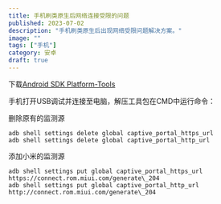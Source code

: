 ```yaml
---
title: 手机刷类原生后网络连接受限的问题
published: 2023-07-02
description: "手机刷类原生后出现网络受限问题解决方案。"
image: ""
tags: ["手机"]
category: 安卓
draft: true
---
```

下载[Android SDK Platform-Tools](https://developer.android.google.cn/tools/releases/platform-tools?hl=zh-cn)

手机打开USB调试并连接至电脑，解压工具包在CMD中运行命令：

删除原有的监测源
```
adb shell settings delete global captive_portal_https_url
adb shell settings delete global captive_portal_http_url
```
添加小米的监测源
```
adb shell settings put global captive_portal_https_url https://connect.rom.miui.com/generate\_204
adb shell settings put global captive_portal_http_url http://connect.rom.miui.com/generate\_204
```